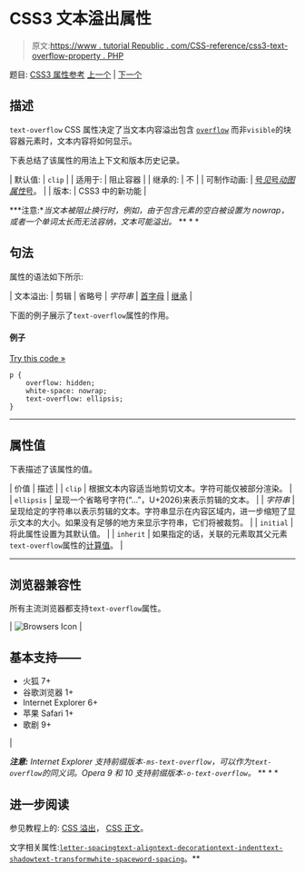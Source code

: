 # CSS3 文本溢出属性

> 原文:[https://www . tutorial Republic . com/CSS-reference/css3-text-overflow-property . PHP](https://www.tutorialrepublic.com/css-reference/css3-text-overflow-property.php)

题目: [CSS3 属性参考](css3-properties.php) [上一个](css3-text-justify-property.php) | [下一个](css3-text-shadow-property.php)

## 描述

`text-overflow` CSS 属性决定了当文本内容溢出包含 [`overflow`](css-overflow-property.php) 而非`visible`的块容器元素时，文本内容将如何显示。

下表总结了该属性的用法上下文和版本历史记录。

| 默认值: | `clip` |
| 适用于: | 阻止容器 |
| 继承的: | 不 |
| 可制作动画: | [号*见*号*动图属性*号](css-animatable-properties.php)。 |
| 版本: | CSS3 中的新功能 |

 ***注意:**当文本被阻止换行时，例如，由于包含元素的空白被设置为 nowrap，或者一个单词太长而无法容纳，文本可能溢出。*  ** * *

## 句法

属性的语法如下所示:

| 文本溢出: | 剪辑 &#124; 省略号 &#124; *字符串* &#124; [首字母](../definitions.php#initial) &#124; [继承](../definitions.php#inherit) |

下面的例子展示了`text-overflow`属性的作用。

#### 例子

[Try this code »](../codelab.php?topic=css&file=text-overflow-property "Try this code using online Editor")

```
p {
    overflow: hidden;
    white-space: nowrap;
    text-overflow: ellipsis;
}
```

* * *

## 属性值

下表描述了该属性的值。

| 价值 | 描述 |
| `clip` | 根据文本内容适当地剪切文本。字符可能仅被部分渲染。 |
| `ellipsis` | 呈现一个省略号字符(“...”，U+2026)来表示剪辑的文本。 |
| *字符串* | 呈现给定的字符串以表示剪辑的文本。字符串显示在内容区域内，进一步缩短了显示文本的大小。如果没有足够的地方来显示字符串，它们将被裁剪。 |
| `initial` | 将此属性设置为其默认值。 |
| `inherit` | 如果指定的话，关联的元素取其父元素`text-overflow`属性的[计算值](../definitions.php#computed-value)。 |

* * *

## 浏览器兼容性

所有主流浏览器都支持`text-overflow`属性。

| ![Browsers Icon](../Images/e9331123c77668c1832e541c2fca1002.png) | 

## 基本支持——

*   火狐 7+
*   谷歌浏览器 1+
*   Internet Explorer 6+
*   苹果 Safari 1+
*   歌剧 9+

 |

 ***注意:** Internet Explorer 支持前缀版本`-ms-text-overflow`，可以作为`text-overflow`的同义词。Opera 9 和 10 支持前缀版本`-o-text-overflow`。*  ** * *

## 进一步阅读

参见教程上的: [CSS 溢出](../css-tutorial/css-overflow.php)， [CSS 正文](../css-tutorial/css-text.php)。

文字相关属性:[`letter-spacing`](css-letter-spacing-property.php)[`text-align`](css-text-align-property.php)[`text-decoration`](css-text-decoration-property.php)[`text-indent`](css-text-indent-property.php)[`text-shadow`](css3-text-shadow-property.php)[`text-transform`](css-text-transform-property.php)[`white-space`](css-white-space-property.php)[`word-spacing`](css-word-spacing-property.php)。**